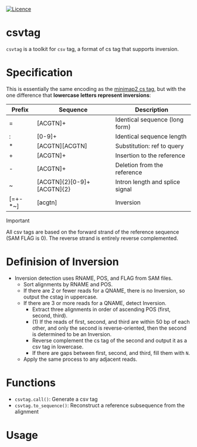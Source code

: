 [![Licence](https://img.shields.io/badge/License-MIT-9cf.svg?style=flat-square)](https://choosealicense.com/licenses/mit/)

# csvtag

`csvtag` is a toolkit for `csv` tag, a format of cs tag that supports inversion.

# Specification

This is essentially the same encoding as the [minimap2 cs tag](https://lh3.github.io/minimap2/minimap2.html#10), but with the one difference that **lowercase letters represent inversions**:

| Prefix  | Sequence                   | Description                     |
| ------- | -------------------------- | ------------------------------- |
| =       | [ACGTN]+                   | Identical sequence (long form)  |
| :       | [0-9]+                     | Identical sequence length       |
| *       | [ACGTN][ACGTN]             | Substitution: ref to query      |
| +       | [ACGTN]+                   | Insertion to the reference      |
| -       | [ACGTN]+                   | Deletion from the reference     |
| ~       | [ACGTN]{2}[0-9]+[ACGTN]{2} | Intron length and splice signal |
| [=+-*~] | [acgtn]                    | Inversion                       |

> [!IMPORTANT]
> All csv tags are based on the forward strand of the reference sequence (SAM FLAG is 0). The reverse strand is entirely reverse complemented.


# Definision of Inversion

- Inversion detection uses RNAME, POS, and FLAG from SAM files.
  - Sort alignments by RNAME and POS.
  - If there are 2 or fewer reads for a QNAME, there is no Inversion, so output the cstag in uppercase.
  - If there are 3 or more reads for a QNAME, detect Inversion.
    - Extract three alignments in order of ascending POS (first, second, third).
    - (1) If the reads of first, second, and third are within 50 bp of each other, and only the second is reverse-oriented, then the second is determined to be an Inversion.
    - Reverse complement the cs tag of the second and output it as a csv tag in lowercase.
    - If there are gaps between first, second, and third, fill them with `N`.
  - Apply the same process to any adjacent reads.


# Functions

- `csvtag.call()`: Generate a csv tag
- `csvtag.to_sequence()`: Reconstruct a reference subsequence from the alignment
<!-- - `csvtag.to_vcf()`: Generate an VCF representation -->
<!-- - `csvtag.to_html()`: Generate an HTML representation -->


# Usage

